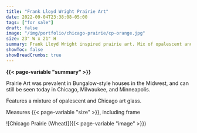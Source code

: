 ```yaml
---
title: "Frank Lloyd Wright Prairie Art"
date: 2022-09-04T23:38:08-05:00
tags: ["for sale"]
draft: false
image: "/img/portfolio/chicago-prairie/cp-orange.jpg"
size: 23" W x 21" H
summary: Frank Lloyd Wright inspired prairie art. Mix of opalescent and Chicago art glass with a vintage yellow / orange / sepia palette.
showToc: false
showBreadCrumbs: true
---
```

**{{< page-variable "summary" >}}**

Prairie Art was prevalent in Bungalow-style houses in the Midwest, and can still be seen today in Chicago, Milwaukee, and Minneapolis. 

Features a mixture of opalescent and Chicago art glass.

Measures {{< page-variable "size" >}}, including frame

![Chicago Prairie (Wheat)]({{< page-variable "image" >}})
